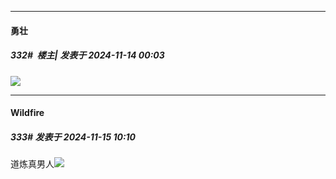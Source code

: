 ﻿
*****

####  勇壮  
##### 332#         楼主| 发表于 2024-11-14 00:03

<img src="https://p.sda1.dev/20/9776c7cdb6d0cc701d821f7b0191099a/image.png" referrerpolicy="no-referrer">


*****

####  Wildfire  
##### 333#       发表于 2024-11-15 10:10

道炼真男人<img src="https://static.saraba1st.com/image/smiley/face2017/219.png" referrerpolicy="no-referrer">

